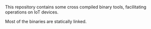 This repository contains some cross compiled binary tools, facilitating operations on IoT devices.

Most of the binaries are statically linked.